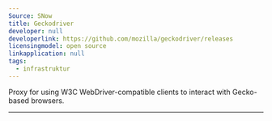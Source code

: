 ```yaml
---
Source: SNow
title: Geckodriver
developer: null
developerlink: https://github.com/mozilla/geckodriver/releases
licensingmodel: open source
linkapplication: null
tags:
  - infrastruktur
---
```


Proxy for using W3C WebDriver-compatible clients to interact with Gecko-based browsers.

---
